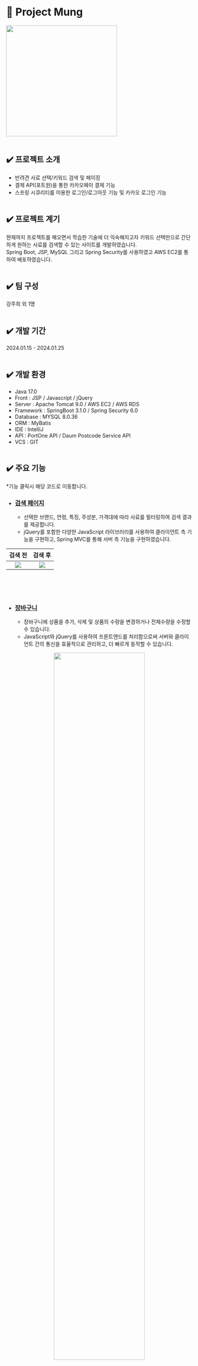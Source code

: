 # 🐶 Project Mung
<img src="https://github.com/zzheek/Project_Hitrip/assets/133830185/dae221b3-a1e5-4359-a0e4-ff7898ab301d" width="300">
<br><br>

## ✔️ 프로젝트 소개
- 반려견 사료 선택/키워드 검색 및 페이징  
- 결제 API(포트원)을 통한 카카오페이 결제 기능
- 스프링 시큐리티를 이용한 로그인/로그아웃 기능 및 카카오 로그인 기능
<br><br>

## ✔️ 프로젝트 계기
현재까지 프로젝트를 해오면서 학습한 기술에 더 익숙해지고자
키워드 선택만으로 간단하게 원하는 사료를 검색할 수 있는 사이트를 개발하였습니다.<br>
Spring Boot, JSP, MySQL 그리고 Spring Security를 사용하였고 AWS EC2를 통하여 배포하였습니다.
<br><br>

## ✔️ 팀 구성
강주희 외 1명
<br><br>

## ✔️ 개발 기간
2024.01.15 - 2024.01.25
<br><br>

## ✔️ 개발 환경
* Java 17.0
* Front : JSP / Javascript / jQuery
* Server : Apache Tomcat 9.0 / AWS EC2 / AWS RDS
* Framework : SpringBoot 3.1.0 / Spring Security 6.0
* Database : MYSQL 8.0.36
* ORM : MyBatis
* IDE : IntelliJ
* API : PortOne API / Daum Postcode Service API
* VCS : GIT
<br><br>

## ✔️ 주요 기능
*기능 클릭시 해당 코드로 이동합니다.

* ### <a href="https://github.com/zzheek/Project_Mung/blob/fa8857cbcdab2799f4d20f0a7599a3164616e5b3/src/main/java/com/project_mung/controller/DogController.java#L35-L118">검색 페이지</a>
  * 선택한 브랜드, 연령, 특징, 주성분, 가격대에 따라 사료를 필터링하여 검색 결과를 제공합니다.
  *  jQuery를 포함한 다양한 JavaScript 라이브러리를 사용하여 클라이언트 측 기능을 구현하고, Spring MVC를 통해 서버 측 기능을 구현하였습니다.


|<b>검색 전</b>|<b>검색 후</b>|
|:--:|:--:|
|<img src="https://github.com/zzheek/Project_Mung/assets/133830185/85172791-5ec5-4d1c-a73d-47c72410f09f">|<img src="https://github.com/zzheek/Project_Mung/assets/133830185/56bef86b-3bce-4f34-90bb-ac6a479931d9">|

<br><br><br>


* ### <a href="https://github.com/zzheek/Project_Mung/blob/main/src/main/java/com/project_mung/controller/CartController.java">장바구니</a>
  * 장바구니에 상품을 추가, 삭제 및 상품의 수량을 변경하거나 전체수량을 수정할 수 있습니다.
  * JavaScript와 jQuery를 사용하여 프론트엔드를 처리함으로써 서버와 클라이언트 간의 통신을 효율적으로 관리하고, 더 빠르게 동작할 수 있습니다.
 
<p align="center">
  <img src="https://github.com/zzheek/Project_Mung/assets/133830185/ecc13ae0-e3d0-4298-adb0-049e1c154f26" width="70%">
</p>
<br><br><br>


* ### <a href="https://github.com/zzheek/Project_Mung/blame/fa8857cbcdab2799f4d20f0a7599a3164616e5b3/src/main/webapp/WEB-INF/views/order/dogOrder.jsp#L230-L333">카카오페이 결제</a>
  * 포트원 API를 활용하여 카카오페이와의 결제 플로우를 구현하였습니다.
  * 결제가 성공한 경우, 해당 주문에 대한 정보를 데이터에 저장하여 주문 이력을 관리하고, 사용자에게 주문 정보를 제공할 수 있습니다.
 

<p align="center">
  <img src="https://github.com/zzheek/Project_Mung/assets/133830185/3d3b1363-53dc-4309-9a86-512206378a60" width="70%">
</p>
<br><br><br>


* ### <a href="https://github.com/zzheek/Project_Mung/blob/fa8857cbcdab2799f4d20f0a7599a3164616e5b3/src/main/java/com/project_mung/controller/OrderController.java#L122-L173">주문 내역 및 주문 상세</a>
  * 사용자 세션에서 사용자 정보를 가져오고, 해당 사용자의 주문 목록을 데이터베이스에서 조회합니다.<br>
  요청된 페이지에 해당하는 주문 목록을 추출하고, 모델에 추가하여 화면에 표시합니다.
  * 전체 주문 수를 계산하고, 페이지당 아이템 수를 설정하여 전체 페이지 수를 계산합니다.
 

|<b>주문 내역</b>|<b>주문 상세</b>|
|:--:|:--:|
|<img src="https://github.com/zzheek/Project_Mung/assets/133830185/454f8ab0-aeb3-426b-9ed3-294aa1fe814b">|<img src="https://github.com/zzheek/Project_Mung/assets/133830185/ccd8bfa6-1106-487c-979d-e88f572a268b">|

<br><br><br>


* ### <a href="https://github.com/zzheek/Project_Mung/blob/main/src/main/webapp/WEB-INF/views/user/delivery.jsp">배송지 관리 및 우편번호 API</a>
  * Daum 우편번호 서비스 API를 이용하여 사용자가 입력한 주소의 우편번호를 검색하고, 주소를 입력할 수 있습니다.
  * 배송지 관리를 클릭하면 Ajax를 사용하여 배송지 정보를 추가, 수정, 삭제할 때 비동기적으로 서버와 통신합니다.
 
<p align="center">
  <img src="https://github.com/zzheek/Project_Mung/assets/133830185/664c90e8-d41b-4364-b580-5cda14c95ce3" width="70%">
</p>    
<br><br><br>





## ✔️ 프로젝트 후기
Spring Boot, MyBatis, MySQL, Spring Security 등 이전에 경험한 기술들을 이번 프로젝트에서 다시 활용함으로써
그 활용법과 동작 원리에 대한 이해도가 높아졌습니다.<br><br>

Spring Boot와 MyBatis를 이용하여 데이터베이스와의 상호작용을 구현하는 과정에서, 
이전 프로젝트에서 쌓은 경험을 바탕으로 보다 효율적인 코드를 작성할 수 있었습니다. 
Spring Boot의 자동 설정과 MyBatis의 ORM 기능을 최대한 활용하여 개발 생산성을 높이고, 유지 보수성을 향상시켰습니다.<br><br>

MySQL 데이터베이스를 다루는 데에 있어서도 이전 경험이 큰 도움이 되었습니다. <br>
첫 프로젝트 때는 데이터베이스 설계에 대한 이해가 부족하여 마구잡이로 데이터베이스를 구성하였습니다. 
이로 인해 프로젝트 진행 중에 데이터베이스 구조를 수정하고, 불필요한 데이터를 삭제하는 등의 작업으로 인해 많은 시간을 투자해야 했습니다<br>
이전 경험을 통해 이번 프로젝트에서는 데이터베이스 설계, 쿼리 작성, 인덱싱 등을 통해 데이터베이스의 성능을 최적화하고, 
안정적인 데이터 관리를 목표로 하여 최대한 실현하였습니다.<br><br>

또한, 포트원(PortWine) 결제 API를 처음으로 사용했습니다.
이를 통해 외부 결제 시스템과의 연동 방법을 익히고, 실제 결제 프로세스를 구현하는 경험을 쌓을 수 있었습니다.<br><br>

이번 프로젝트 또한 팀원과 함께 Git을 이용하여 협업하며 Git 사용에 대한 숙련도를 향상시켰습니다. 
또한, AWS EC2를 활용하여 프로젝트를 배포함으로써 배포 프로세스에 대한 이해와 경험을 쌓을 수 있었습니다.






